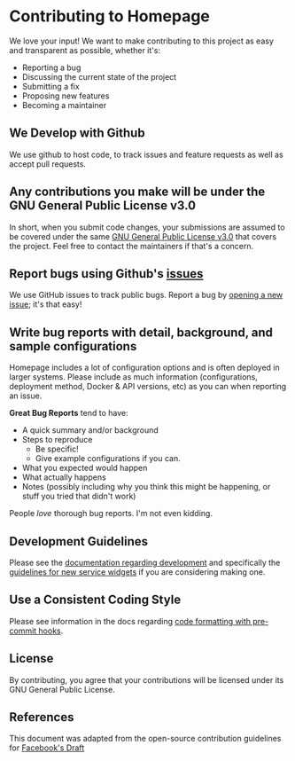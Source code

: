 # Contributing to Homepage

We love your input! We want to make contributing to this project as easy and transparent as possible, whether it's:

- Reporting a bug
- Discussing the current state of the project
- Submitting a fix
- Proposing new features
- Becoming a maintainer

## We Develop with Github

We use github to host code, to track issues and feature requests as well as accept pull requests.

## Any contributions you make will be under the GNU General Public License v3.0

In short, when you submit code changes, your submissions are assumed to be covered under the same [GNU General Public License v3.0](https://choosealicense.com/licenses/gpl-3.0/) that covers the project. Feel free to contact the maintainers if that's a concern.

## Report bugs using Github's [issues](https://github.com/gethomepage/homepage/issues)

We use GitHub issues to track public bugs. Report a bug by [opening a new issue](https://github.com/gethomepage/homepage/issues/new); it's that easy!

## Write bug reports with detail, background, and sample configurations

Homepage includes a lot of configuration options and is often deployed in larger systems. Please include as much information (configurations, deployment method, Docker & API versions, etc) as you can when reporting an issue.

**Great Bug Reports** tend to have:

- A quick summary and/or background
- Steps to reproduce
  - Be specific!
  - Give example configurations if you can.
- What you expected would happen
- What actually happens
- Notes (possibly including why you think this might be happening, or stuff you tried that didn't work)

People _love_ thorough bug reports. I'm not even kidding.

## Development Guidelines

Please see the [documentation regarding development](https://gethomepage.dev/latest/more/development/) and specifically the [guidelines for new service widgets](https://gethomepage.dev/latest/more/development/#service-widget-guidelines) if you are considering making one.

## Use a Consistent Coding Style

Please see information in the docs regarding [code formatting with pre-commit hooks](https://gethomepage.dev/latest/more/development/#code-formatting-with-pre-commit-hooks).

## License

By contributing, you agree that your contributions will be licensed under its GNU General Public License.

## References

This document was adapted from the open-source contribution guidelines for [Facebook's Draft](https://github.com/facebook/draft-js/blob/main/CONTRIBUTING.md)
